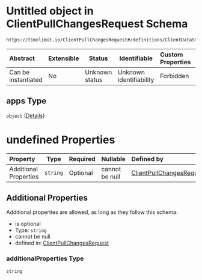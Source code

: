 # Untitled object in ClientPullChangesRequest Schema

```txt
https://timelimit.io/ClientPullChangesRequest#/definitions/ClientDataStatus/properties/apps
```




| Abstract            | Extensible | Status         | Identifiable            | Custom Properties | Additional Properties | Access Restrictions | Defined In                                                                                            |
| :------------------ | ---------- | -------------- | ----------------------- | :---------------- | --------------------- | ------------------- | ----------------------------------------------------------------------------------------------------- |
| Can be instantiated | No         | Unknown status | Unknown identifiability | Forbidden         | Allowed               | none                | [ClientPullChangesRequest.schema.json\*](ClientPullChangesRequest.schema.json "open original schema") |

## apps Type

`object` ([Details](clientpullchangesrequest-definitions-clientdatastatus-properties-apps.md))

# undefined Properties

| Property              | Type     | Required | Nullable       | Defined by                                                                                                                                                                                                                                        |
| :-------------------- | -------- | -------- | -------------- | :------------------------------------------------------------------------------------------------------------------------------------------------------------------------------------------------------------------------------------------------ |
| Additional Properties | `string` | Optional | cannot be null | [ClientPullChangesRequest](clientpullchangesrequest-definitions-clientdatastatus-properties-apps-additionalproperties.md "https&#x3A;//timelimit.io/ClientPullChangesRequest#/definitions/ClientDataStatus/properties/apps/additionalProperties") |

## Additional Properties

Additional properties are allowed, as long as they follow this schema:




-   is optional
-   Type: `string`
-   cannot be null
-   defined in: [ClientPullChangesRequest](clientpullchangesrequest-definitions-clientdatastatus-properties-apps-additionalproperties.md "https&#x3A;//timelimit.io/ClientPullChangesRequest#/definitions/ClientDataStatus/properties/apps/additionalProperties")

### additionalProperties Type

`string`
